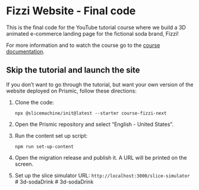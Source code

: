 # Fizzi Website - Final code

This is the final code for the YouTube tutorial course where we build a 3D animated e-commerce landing page for the fictional soda brand, Fizzi!

For more information and to watch the course go to the [course documentation](https://dub.sh/fizzi).

## Skip the tutorial and launch the site

If you don’t want to go through the tutorial, but want your own version of the website deployed on Prismic, follow these directions:

1. Clone the code:
    
    ```tsx
    npx @slicemachine/init@latest --starter course-fizzi-next
    ```
    
2. Open the Prismic repository and select “English - United States”.
3. Run the content set up script:
    
    ```tsx
    npm run set-up-content
    ```
    
4. Open the migration release and publish it. A URL will be printed on the screen.
5. Set up the slice simulator URL: `http://localhost:3000/slice-simulator`
#   3 d - s o d a D r i n k  
 #   3 d - s o d a D r i n k  
 